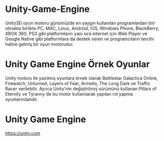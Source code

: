 # Unity-Game-Engine
  Unity3D oyun motoru günümüzde en yaygın kullanılan programlardan biri olmakla birlikte PC, MAC, Linux, Android, iOS, Windows Phone,       BlackBerry, XBOX 360, PS3 gibi platformların yanı sıra internet için Web Player ve Google Native gibi platformlara da destek veren ve     programcıların tercihi haline gelmiş bir oyun motorudur.

# Unity Game Engine Örnek Oyunlar
  Unity motoru ile yazılmış oyunlara örnek olarak Battlestar Galactica Online, Firewatch, Unturned, Layers of Fear, Armello, The Long Dark   ve Traffic Racer verilebilir. Ayrıca Unity'nin değiştirilmiş sürümünü kullanan Pillars of Eternity ve Tyranny de bu motor kullanılarak     yapılan rol yapma oyunlarındandır.

# Unity Game Engine
https://unity.com
